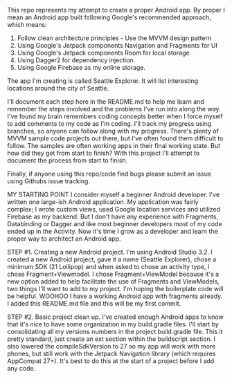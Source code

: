 This repo represents my attempt to create a proper Android app.  By proper I mean an Android app built following Google's recommended approach, which means:

1. Follow clean architecture principles - Use the MVVM design pattern
2. Using Google's Jetpack components Navigation and Fragments for UI
3. Using Google's Jetpack components Room for local storage
4. Using Dagger2 for dependency injection.
5. Using Google Firebase as my online storage.

The app I'm creating is called Seattle Explorer.  It will list interesting locations around the city of Seattle.

I'll document each step here in the README.md to help me learn and remember the steps involved and the problems I've run into along the way.  I've found my brain remembers coding concepts better when I force myself to add comments to my code as I'm coding.  I'll track my progress using branches, so anyone can follow along with my progress.  There's plenty of MVVM sample code projects out there, but I've often found them difficult to follow.  The samples are often working apps in their final working state.  But how did they get from start to finish?  With this project I'll attempt to document the process from start to finish.

Finally, if anyone using this repo/code find bugs please submit an issue using Githubs issue tracking.

MY STARTING POINT
I consider myself a beginner Android developer.  I've written one large-ish Android application.  My application was fairly complex; I wrote custom views, used Google location services and utilized Firebase as my backend. But I don't have any experience with Fragments, Databinding or Dagger and like most beginner developers most of my code ended up in the Activity. Now it's time I grow as a developer and learn the proper way to architect an Android app.

STEP #1.  Creating a new Android project.  I'm using Android Studio 3.2.  I created a new Android project, gave it a name (Seattle Explorer), chose a minimum SDK (21 Lollipop) and when asked to chose an activity type, I chose Fragment+Viewmodel.  I chose Fragment+ViewModel because it's a new option added to help facilitate the use of Fragments and ViewModels, two things I'll want to add to my project.  I'm hoping the boilerplate code will be helpful.  WOOHOO I have a working Android app with fragments already.  I added this README.md file and this will be my first commit.

STEP #2. Basic project clean up.  I've created enough Android apps to know that it's nice to have some organization in my build.gradle files.  I'll start by consolidating all my versions numbers in the project build.gradle file.  This it pretty standard, just create an ext section within the buildscript section.  I also lowered the compileSdkVersion to 27 so my app will work with more phones, but still work with the Jetpack Navigation library (which requires AppCompat 27+).  It's best to do this at the start of a project before I add any code.
